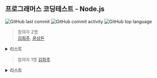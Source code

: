 ## 프로그래머스 코딩테스트 - Node.js

![GitHub last commit](https://img.shields.io/github/last-commit/hee-ju-kim/programmers_node)
![GitHub commit activity](https://img.shields.io/github/commit-activity/m/hee-ju-kim/programmers_node)
![GitHub top language](https://img.shields.io/github/languages/top/hee-ju-kim/programmers_node?color=yellow&logo=Java)


> 참여자 2명  
[김희주](https://github.com/hee-ju-kim), [윤상돈](https://github.com/kpzzy)

<details>
  <summary>리스트</summary>

  | level | 제목                                                                                                                                                                                         |날짜|
  | ----- | -------------------------------------------------------------------------------------------------------------------------------------------------------------------------------------------- |--|
  | 1     | [콜라 문제](https://github.com/hee-ju-kim/programmers_node/blob/main/practice/014_%EC%BD%9C%EB%9D%BC%EB%AC%B8%EC%A0%9C/run.js)                                                                                       |20240925|
  | 1     | [명예의 전당 (1)](https://github.com/hee-ju-kim/programmers_node/tree/main/practice/013_%EB%AA%85%EC%98%88%EC%9D%98%20%EC%A0%84%EB%8B%B91)                                                                                       |20240924|
  | 1     | [개인정보 수집 유효기간](https://github.com/hee-ju-kim/programmers_node/tree/main/practice/012_%EA%B0%9C%EC%9D%B8%EC%A0%95%EB%B3%B4%20%EC%88%98%EC%A7%91%20%EC%9C%A0%ED%9A%A8%EA%B8%B0%EA%B0%84)                                                                                       |20240924|
  | 0     | [개미군단](https://github.com/hee-ju-kim/programmers_node/tree/main/practice/011_%EA%B0%9C%EB%AF%B8%EA%B5%B0%EB%8B%A8)                                                                                       |20240923|
  | 2     | [기능개발](https://github.com/hee-ju-kim/programmers_node/tree/main/practice/007_%EA%B8%B0%EB%8A%A5%EA%B0%9C%EB%B0%9C)                                                                                       |20240920|
  | 1     | [성격 유형 검사하기](https://github.com/hee-ju-kim/programmers_node/tree/main/practice/006_%EC%84%B1%EA%B2%A9%20%EC%9C%A0%ED%98%95%20%EA%B2%80%EC%82%AC%ED%95%98%EA%B8%B0)                                                                                       |20240919|
  | 1     | [로또의 최고 순위와 최저 순위](https://github.com/hee-ju-kim/programmers_node/tree/main/practice/005_%EB%A1%9C%EB%98%90%EC%9D%98%20%EC%B5%9C%EA%B3%A0%20%EC%88%9C%EC%9C%84%EC%99%80%20%EC%B5%9C%EC%A0%80%20%EC%88%9C%EC%9C%84)                                                                                       |20240919|
  | 1     | [추억 점수](https://github.com/hee-ju-kim/programmers_node/tree/main/practice/002_%EC%B6%94%EC%96%B5%EC%A0%90%EC%88%98)                                                                                       |20240912|
  | 1     | [동영상 재생기](https://github.com/hee-ju-kim/programmers_node/tree/main/practice/001_%EB%8F%99%EC%98%81%EC%83%81%20%EC%9E%AC%EC%83%9D%EA%B8%B0)                                                                                                      |20240911|
</details>

> 참여자 1명
[김희주](https://github.com/hee-ju-kim)
<details>
  <summary>리스트</summary>

  | level | 제목                                                                                                                                                                                         |날짜|
  | ----- | -------------------------------------------------------------------------------------------------------------------------------------------------------------------------------------------- |--|
  | 1     | [x만큼 간격이 있는 n개의 숫자](https://github.com/hee-ju-kim/programmers_node/tree/main/practice/010_x%EB%A7%8C%ED%81%BC%20%EA%B0%84%EA%B2%A9%EC%9D%B4%20%EC%9E%88%EB%8A%94%20n%EA%B0%9C%EC%9D%98%20%EC%88%AB%EC%9E%90)                                                                                                      |20240922|
  | 1     | [K번째수](https://github.com/hee-ju-kim/programmers_node/tree/main/practice/009_K%EB%B2%88%EC%A7%B8%EC%88%98)                                                                                                      |20240922|
  | 1     | [짝수와 홀수](https://github.com/hee-ju-kim/programmers_node/tree/main/practice/008_%EC%A7%9D%EC%88%98%EC%99%80%20%ED%99%80%EC%88%98)                                                                                                      |20240921|
  | 0     | [카운트 업](https://github.com/hee-ju-kim/programmers_node/tree/main/practice/004_%EC%B9%B4%EC%9A%B4%ED%8A%B8%20%EC%97%85)                                                                                                      |20240919|
  | 0     | [주사위 게임2](https://github.com/hee-ju-kim/programmers_node/tree/main/practice/003_%EC%A3%BC%EC%82%AC%EC%9C%84%EA%B2%8C%EC%9E%84)                                                                                                      |20240913|
</details>
